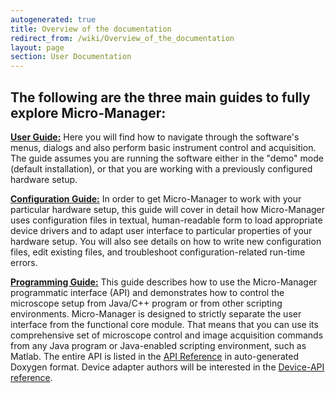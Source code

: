 ```yaml
---
autogenerated: true
title: Overview of the documentation
redirect_from: /wiki/Overview_of_the_documentation
layout: page
section: User Documentation
---
```


## The following are the three main guides to fully explore Micro-Manager:


 **[User Guide:](Micro-Manager_User's_Guide "wikilink")**
Here you will find how to navigate through the software's menus, dialogs
and also perform basic instrument control and acquisition. The guide
assumes you are running the software either in the "demo" mode (default
installation), or that you are working with a previously configured
hardware setup.

**[Configuration Guide:](Micro-Manager_Configuration_Guide "wikilink")**
In order to get Micro-Manager to work with your particular hardware
setup, this guide will cover in detail how Micro-Manager uses
configuration files in textual, human-readable form to load appropriate
device drivers and to adapt user interface to particular properties of
your hardware setup. You will also see details on how to write new
configuration files, edit existing files, and troubleshoot
configuration-related run-time errors.

**[Programming Guide:](Micro-Manager_Programming_Guide "wikilink")**
This guide describes how to use the Micro-Manager programmatic interface
(API) and demonstrates how to control the microscope setup from Java/C++
program or from other scripting environments. Micro-Manager is designed
to strictly separate the user interface from the functional core module.
That means that you can use its comprehensive set of microscope control
and image acquisition commands from any Java program or Java-enabled
scripting environment, such as Matlab. The entire API is listed in the
[API
Reference](https://valelab.ucsf.edu/~MM/doc/mmcorej/mmcorej/CMMCore.html)
in auto-generated Doxygen format. Device adapter authors will be
interested in the [Device-API
reference](https://valelab.ucsf.edu/~MM/doc/MMDevice/html/class_m_m_1_1_device.html).

